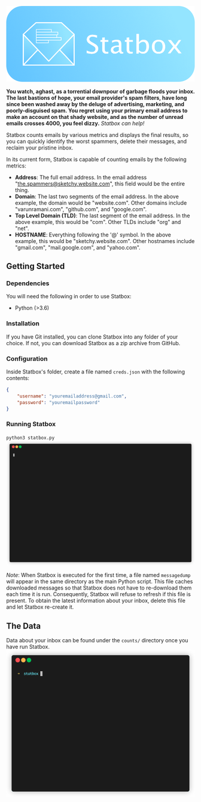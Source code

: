 ![Banner](branding/banner.png)

**You watch, aghast, as a torrential downpour of garbage floods your inbox. The last bastions of hope, your email provider's spam filters, have long since been washed away by the deluge of advertising, marketing, and poorly-disguised spam. You regret using your primary email address to make an account on that shady website, and as the number of unread emails crosses 4000, you feel dizzy.** *Statbox can help!*

Statbox counts emails by various metrics and displays the final results, so you can quickly identify the worst spammers, delete their messages, and reclaim your pristine inbox.

In its current form, Statbox is capable of counting emails by the following metrics:
* **Address**: The full email address. In the email address "the.spammers@sketchy.website.com", this field would be the entire thing.
* **Domain**: The last two segments of the email address. In the above example, the domain would be "website.com". Other domains include "varunramani.com", "github.com", and "google.com".
* **Top Level Domain (TLD)**: The last segment of the email address. In the above example, this would be "com". Other TLDs include "org" and "net".
* **HOSTNAME**: Everything following the '@' symbol. In the above example, this would be "sketchy.website.com". Other hostnames include "gmail.com", "mail.google.com", and "yahoo.com".

## Getting Started
### Dependencies
You will need the following in order to use Statbox:
* Python (>3.6)
### Installation
If you have Git installed, you can clone Statbox into any folder of your choice. If not, 
you can download Statbox as a zip archive from GitHub.
### Configuration
Inside Statbox's folder, create a file named `creds.json` with the following contents:
```json
{
    "username": "youremailaddress@gmail.com",
    "password": "youremailpassword"
}
```

### Running Statbox
`python3 statbox.py`
![Running Statbox](gifs/use.gif)

*Note*:
When Statbox is executed for the first time, a file named `messagedump` will appear in the same directory as the main
Python script. This file caches downloaded messages so that Statbox does not have to re-download them each time it is 
run. Consequently, Statbox will refuse to refresh if this file is present. To obtain the latest information about 
your inbox, delete this file and let Statbox re-create it.

## The Data
Data about your inbox can be found under the `counts/` directory once you have run Statbox.
![Counts](gifs/counts.gif)